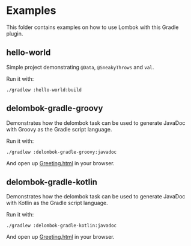 # Examples

This folder contains examples on how to use Lombok with this Gradle plugin.

## hello-world

Simple project demonstrating `@Data`, `@SneakyThrows` and `val`.

Run it with:

    ./gradlew :hello-world:build

## delombok-gradle-groovy

Demonstrates how the delombok task can be used to generate JavaDoc with Groovy as the Gradle script language.

Run it with:

    ./gradlew :delombok-gradle-groovy:javadoc

And open up [Greeting.html](delombok-gradle-groovy/build/docs/javadoc/com/example/Greeting.html) in your browser.

## delombok-gradle-kotlin

Demonstrates how the delombok task can be used to generate JavaDoc with Kotlin as the Gradle script language.

Run it with:

    ./gradlew :delombok-gradle-kotlin:javadoc

And open up [Greeting.html](delombok-gradle-kotlin/build/docs/javadoc/com/example/Greeting.html) in your browser.
